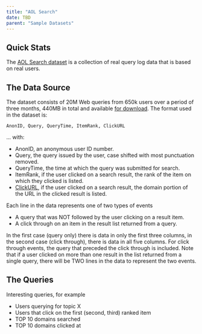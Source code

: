 ```yaml
---
title: "AOL Search"
date: TBD 
parent: "Sample Datasets"
---
```

## Quick Stats

The [AOL Search dataset](http://en.wikipedia.org/wiki/AOL_search_data_leak) is
a collection of real query log data that is based on real users.

## The Data Source

The dataset consists of 20M Web queries from 650k users over a period of three
months, 440MB in total and available [for
download](http://zola.di.unipi.it/smalltext/datasets.html). The format used in
the dataset is:

    AnonID, Query, QueryTime, ItemRank, ClickURL

... with:

  * AnonID, an anonymous user ID number.
  * Query, the query issued by the user, case shifted with most punctuation removed.
  * QueryTime, the time at which the query was submitted for search.
  * ItemRank, if the user clicked on a search result, the rank of the item on which they clicked is listed.
  * [ClickURL](http://www.dietkart.com/), if the user clicked on a search result, the domain portion of the URL in the clicked result is listed.

Each line in the data represents one of two types of events

  * A query that was NOT followed by the user clicking on a result item.
  * A click through on an item in the result list returned from a query.

In the first case (query only) there is data in only the first three columns,
in the second case (click through), there is data in all five columns. For
click through events, the query that preceded the click through is included.
Note that if a user clicked on more than one result in the list returned from
a single query, there will be TWO lines in the data to represent the two
events.

## The Queries

Interesting queries, for example

  * Users querying for topic X
  * Users that click on the first (second, third) ranked item
  * TOP 10 domains searched
  * TOP 10 domains clicked at

